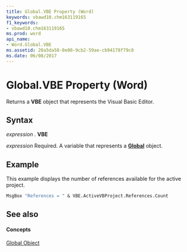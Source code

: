 ```yaml
---
title: Global.VBE Property (Word)
keywords: vbawd10.chm163119165
f1_keywords:
- vbawd10.chm163119165
ms.prod: word
api_name:
- Word.Global.VBE
ms.assetid: 20a5da58-0e00-9cb2-59ae-cb94178f79c8
ms.date: 06/08/2017
---
```



# Global.VBE Property (Word)

Returns a  **VBE** object that represents the Visual Basic Editor.


## Syntax

 _expression_ . **VBE**

 _expression_ Required. A variable that represents a **[Global](global-object-word.md)** object.


## Example

This example displays the number of references available for the active project.


```vb
MsgBox "References = " & VBE.ActiveVBProject.References.Count
```


## See also


#### Concepts


[Global Object](global-object-word.md)

